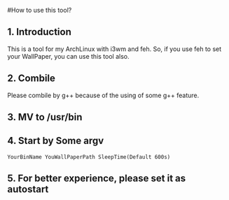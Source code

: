 #How to use this tool?

## 1. Introduction

This is a tool for my ArchLinux with i3wm and feh. So, if you use feh to set your WallPaper, you can use this tool also.

## 2. Combile

Please combile by g++ because of the using of some g++ feature.

## 3. MV to /usr/bin

## 4. Start by Some argv

```shell
YourBinName YouWallPaperPath SleepTime(Default 600s)
```

## 5. For better experience, please set it as autostart